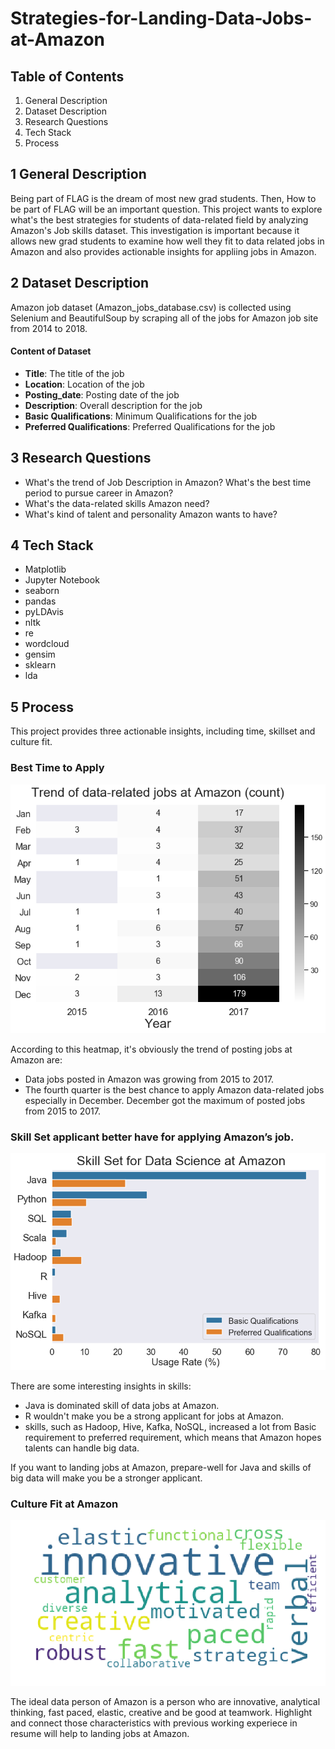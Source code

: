 # Strategies-for-Landing-Data-Jobs-at-Amazon
## Table of Contents
1. General Description
2. Dataset Description
3. Research Questions
4. Tech Stack
5. Process

## 1 General Description 
Being part of FLAG is the dream of most new grad students. Then, How to be part of FLAG will be an important question. This project wants to explore what's the best strategies for students of data-related field by analyzing Amazon's Job skills dataset. This investigation is important because it allows new grad students to examine how well they fit to data related jobs in Amazon and also provides actionable insights for appliing jobs in Amazon.

## 2 Dataset Description

Amazon job dataset (Amazon_jobs_database.csv) is collected using Selenium and BeautifulSoup by scraping all of the jobs for Amazon job site from 2014 to 2018.

#### Content of Dataset
- <b>Title</b>: The title of the job
- <b>Location</b>: Location of the job
- <b>Posting_date</b>: Posting date of the job
- <b>Description</b>: Overall description for the job
- <b>Basic Qualifications</b>: Minimum Qualifications for the job
- <b>Preferred Qualifications</b>: Preferred Qualifications for the job

## 3 Research Questions
- What's the trend of Job Description in Amazon? What's the best time period to pursue career in Amazon?
- What's the data-related skills Amazon need?
- What's kind of talent and personality Amazon wants to have?

## 4 Tech Stack
- Matplotlib
- Jupyter Notebook
- seaborn
- pandas
- pyLDAvis
- nltk
- re
- wordcloud
- gensim
- sklearn
- lda

## 5 Process

This project provides three actionable insights, including time, skillset and culture fit. 

### Best Time to Apply

![heatmao](F1.png)

According to this heatmap,  it's obviously the trend of posting jobs at Amazon are:
- Data jobs posted in Amazon was growing from 2015 to 2017.
- The fourth quarter is the best chance to apply Amazon data-related jobs especially in December. December got the maximum of posted jobs from 2015 to 2017.

### Skill Set applicant better have for applying Amazon’s job.
![barplot](F2.png)

There are some interesting insights in skills:
- Java is dominated skill of data jobs at Amazon.
- R wouldn't make you be a strong applicant for jobs at Amazon. 
- skills, such as Hadoop, Hive, Kafka, NoSQL, increased a lot from Basic requirement to preferred requirement, which means that Amazon hopes talents can handle big data.

If you want to landing jobs at Amazon, prepare-well for Java and skills of big data will make you be a stronger applicant.  

### Culture Fit at Amazon
![wordcloud](F3.png)

The ideal data person of Amazon is a person who are innovative, analytical thinking, fast paced, elastic, creative and be good at teamwork. Highlight and connect those characteristics with previous working experiece in resume will help to landing jobs at Amazon.
